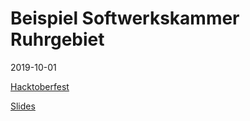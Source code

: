 # Beispiel Softwerkskammer Ruhrgebiet

2019-10-01

[Hacktoberfest](https://hacktoberfest.digitalocean.com/)

[Slides](https://slides.com/kikkirej/gitswk/)
